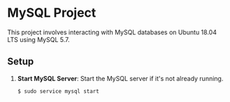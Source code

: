 # MySQL Project

This project involves interacting with MySQL databases on Ubuntu 18.04 LTS using MySQL 5.7.

## Setup

1. **Start MySQL Server**:
   Start the MySQL server if it's not already running.
   ```sh
   $ sudo service mysql start

